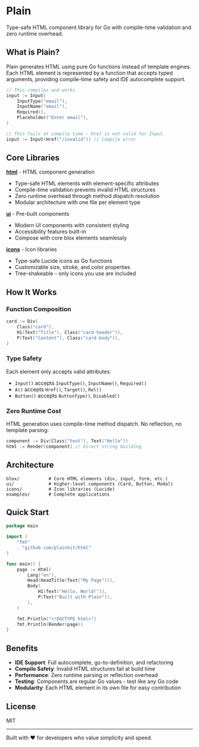 # Plain

Type-safe HTML component library for Go with compile-time validation and zero runtime overhead.

## What is Plain?

Plain generates HTML using pure Go functions instead of template engines. Each HTML element is represented by a function that accepts typed arguments, providing compile-time safety and IDE autocomplete support.

```go
// This compiles and works
input := Input(
    InputType("email"),
    InputName("email"),
    Required(),
    Placeholder("Enter email"),
)

// This fails at compile time - Href is not valid for Input
input := Input(Href("/invalid")) // Compile error
```

## Core Libraries

**[html](https://github.com/plainkit/html)** - HTML component generation

- Type-safe HTML elements with element-specific attributes
- Compile-time validation prevents invalid HTML structures
- Zero runtime overhead through method dispatch resolution
- Modular architecture with one file per element type

**[ui](https://github.com/plainkit/ui)** - Pre-built components

- Modern UI components with consistent styling
- Accessibility features built-in
- Compose with core blox elements seamlessly

**[icons](https://github.com/plainkit/icons)** - Icon libraries

- Type-safe Lucide icons as Go functions
- Customizable size, stroke, and color properties
- Tree-shakeable - only icons you use are included

## How It Works

### Function Composition

```go
card := Div(
    Class("card"),
    H1(Text("Title"), Class("card-header")),
    P(Text("Content"), Class("card-body")),
)
```

### Type Safety

Each element only accepts valid attributes:

- `Input()` accepts `InputType()`, `InputName()`, `Required()`
- `A()` accepts `Href()`, `Target()`, `Rel()`
- `Button()` accepts `ButtonType()`, `Disabled()`

### Zero Runtime Cost

HTML generation uses compile-time method dispatch. No reflection, no template parsing:

```go
component := Div(Class("test"), Text("Hello"))
html := Render(component) // Direct string building
```

## Architecture

```
blox/           # Core HTML elements (div, input, form, etc.)
ui/             # Higher-level components (Card, Button, Modal)
icons/          # Icon libraries (Lucide)
examples/       # Complete applications
```

## Quick Start

```go
package main

import (
    "fmt"
    . "github.com/plainkit/html"
)

func main() {
    page := Html(
        Lang("en"),
        Head(HeadTitle(Text("My Page"))),
        Body(
            H1(Text("Hello, World!")),
            P(Text("Built with Plain")),
        ),
    )

    fmt.Println("<!DOCTYPE html>")
    fmt.Println(Render(page))
}
```

## Benefits

- **IDE Support**: Full autocomplete, go-to-definition, and refactoring
- **Compile Safety**: Invalid HTML structures fail at build time
- **Performance**: Zero runtime parsing or reflection overhead
- **Testing**: Components are regular Go values - test like any Go code
- **Modularity**: Each HTML element in its own file for easy contribution

## License

MIT

---

Built with ❤️ for developers who value simplicity and speed.
